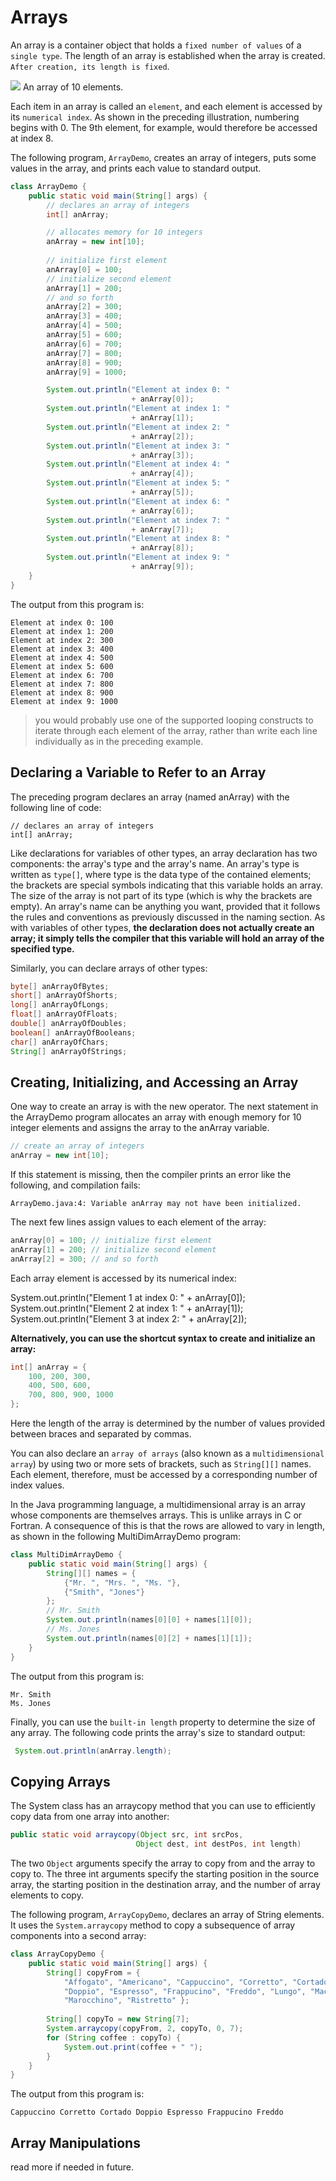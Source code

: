 # Arrays

An array is a container object that holds a `fixed number of values` of a `single type`. The length of an array is established when the array is created.` After creation, its length is fixed`. 

![](https://docs.oracle.com/javase/tutorial/figures/java/objects-tenElementArray.gif)
An array of 10 elements.

Each item in an array is called an `element`, and each element is accessed by its `numerical index`. As shown in the preceding illustration, numbering begins with 0. The 9th element, for example, would therefore be accessed at index 8.

The following program, `ArrayDemo`, creates an array of integers, puts some values in the array, and prints each value to standard output.

``` java
class ArrayDemo {
    public static void main(String[] args) {
        // declares an array of integers
        int[] anArray;

        // allocates memory for 10 integers
        anArray = new int[10];
           
        // initialize first element
        anArray[0] = 100;
        // initialize second element
        anArray[1] = 200;
        // and so forth
        anArray[2] = 300;
        anArray[3] = 400;
        anArray[4] = 500;
        anArray[5] = 600;
        anArray[6] = 700;
        anArray[7] = 800;
        anArray[8] = 900;
        anArray[9] = 1000;

        System.out.println("Element at index 0: "
                           + anArray[0]);
        System.out.println("Element at index 1: "
                           + anArray[1]);
        System.out.println("Element at index 2: "
                           + anArray[2]);
        System.out.println("Element at index 3: "
                           + anArray[3]);
        System.out.println("Element at index 4: "
                           + anArray[4]);
        System.out.println("Element at index 5: "
                           + anArray[5]);
        System.out.println("Element at index 6: "
                           + anArray[6]);
        System.out.println("Element at index 7: "
                           + anArray[7]);
        System.out.println("Element at index 8: "
                           + anArray[8]);
        System.out.println("Element at index 9: "
                           + anArray[9]);
    }
} 
```
The output from this program is:

```
Element at index 0: 100
Element at index 1: 200
Element at index 2: 300
Element at index 3: 400
Element at index 4: 500
Element at index 5: 600
Element at index 6: 700
Element at index 7: 800
Element at index 8: 900
Element at index 9: 1000
```

> you would probably use one of the supported looping constructs to iterate through each element of the array, rather than write each line individually as in the preceding example.

## Declaring a Variable to Refer to an Array

The preceding program declares an array (named anArray) with the following line of code:

```
// declares an array of integers
int[] anArray;
```

Like declarations for variables of other types, an array declaration has two components: the array's type and the array's name. An array's type is written as `type[]`, where type is the data type of the contained elements; the brackets are special symbols indicating that this variable holds an array. The size of the array is not part of its type (which is why the brackets are empty). An array's name can be anything you want, provided that it follows the rules and conventions as previously discussed in the naming section. As with variables of other types, **the declaration does not actually create an array; it simply tells the compiler that this variable will hold an array of the specified type.**

Similarly, you can declare arrays of other types:

``` java
byte[] anArrayOfBytes;
short[] anArrayOfShorts;
long[] anArrayOfLongs;
float[] anArrayOfFloats;
double[] anArrayOfDoubles;
boolean[] anArrayOfBooleans;
char[] anArrayOfChars;
String[] anArrayOfStrings;
```
## Creating, Initializing, and Accessing an Array

One way to create an array is with the new operator. The next statement in the ArrayDemo program allocates an array with enough memory for 10 integer elements and assigns the array to the anArray variable.

``` java
// create an array of integers
anArray = new int[10];
```

If this statement is missing, then the compiler prints an error like the following, and compilation fails:

```
ArrayDemo.java:4: Variable anArray may not have been initialized.
```

The next few lines assign values to each element of the array:
``` java
anArray[0] = 100; // initialize first element
anArray[1] = 200; // initialize second element
anArray[2] = 300; // and so forth
```
Each array element is accessed by its numerical index:

System.out.println("Element 1 at index 0: " + anArray[0]);
System.out.println("Element 2 at index 1: " + anArray[1]);
System.out.println("Element 3 at index 2: " + anArray[2]);

**Alternatively, you can use the shortcut syntax to create and initialize an array:**
``` java
int[] anArray = { 
    100, 200, 300,
    400, 500, 600, 
    700, 800, 900, 1000
};
```
Here the length of the array is determined by the number of values provided between braces and separated by commas.

You can also declare an `array of arrays` (also known as a `multidimensional array`) by using two or more sets of brackets, such as `String[][]` names. Each element, therefore, must be accessed by a corresponding number of index values.

In the Java programming language, a multidimensional array is an array whose components are themselves arrays. This is unlike arrays in C or Fortran. A consequence of this is that the rows are allowed to vary in length, as shown in the following MultiDimArrayDemo program:

``` java
class MultiDimArrayDemo {
    public static void main(String[] args) {
        String[][] names = {
            {"Mr. ", "Mrs. ", "Ms. "},
            {"Smith", "Jones"}
        };
        // Mr. Smith
        System.out.println(names[0][0] + names[1][0]);
        // Ms. Jones
        System.out.println(names[0][2] + names[1][1]);
    }
}
```
The output from this program is:
```
Mr. Smith
Ms. Jones
```

Finally, you can use the `built-in length` property to determine the size of any array. The following code prints the array's size to standard output:
``` java
 System.out.println(anArray.length);
```
## Copying Arrays

The System class has an arraycopy method that you can use to efficiently copy data from one array into another:

``` java
public static void arraycopy(Object src, int srcPos,
                            Object dest, int destPos, int length)
```

The two `Object` arguments specify the array to copy from and the array to copy to. The three int arguments specify the starting position in the source array, the starting position in the destination array, and the number of array elements to copy.

The following program, `ArrayCopyDemo`, declares an array of String elements. It uses the `System.arraycopy` method to copy a subsequence of array components into a second array:

``` java
class ArrayCopyDemo {
    public static void main(String[] args) {
        String[] copyFrom = {
            "Affogato", "Americano", "Cappuccino", "Corretto", "Cortado",   
            "Doppio", "Espresso", "Frappucino", "Freddo", "Lungo", "Macchiato",      
            "Marocchino", "Ristretto" };
        
        String[] copyTo = new String[7];
        System.arraycopy(copyFrom, 2, copyTo, 0, 7);
        for (String coffee : copyTo) {
            System.out.print(coffee + " ");           
        }
    }
}
```
The output from this program is:
```
Cappuccino Corretto Cortado Doppio Espresso Frappucino Freddo 
```
## Array Manipulations
read more if needed in future. 